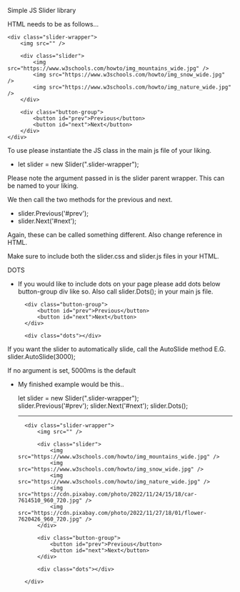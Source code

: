 Simple JS Slider library

HTML needs to be as follows...

    <div class="slider-wrapper">
        <img src="" />

        <div class="slider">
            <img src="https://www.w3schools.com/howto/img_mountains_wide.jpg" />
            <img src="https://www.w3schools.com/howto/img_snow_wide.jpg" />
            <img src="https://www.w3schools.com/howto/img_nature_wide.jpg" />
        </div>

        <div class="button-group">
            <button id="prev">Previous</button>
            <button id="next">Next</button>
        </div>
    </div>


To use please instantiate the JS class in the main js file of your liking.

* let slider = new Slider(".slider-wrapper");    

Please note the argument passed in is the slider parent wrapper. This can be named to your liking.

We then call the two methods for the previous and next.

* slider.Previous('#prev');
* slider.Next('#next');

Again, these can be called something different. Also change reference in HTML.

Make sure to include both the slider.css and slider.js files in your HTML.



DOTS

- If you would like to include dots on your page please add dots below button-group div like so. Also call slider.Dots(); in your main js file.

        <div class="button-group">
            <button id="prev">Previous</button>
            <button id="next">Next</button>
        </div>

        <div class="dots"></div>



If you want the slider to automatically slide, call the AutoSlide method
E.G. slider.AutoSlide(3000);

If no argument is set, 5000ms is the default



* My finished example would be this..

    let slider = new Slider(".slider-wrapper");    
    slider.Previous('#prev');
    slider.Next('#next');
    slider.Dots();


    ------------------


        <div class="slider-wrapper">
            <img src="" />

            <div class="slider">
                <img src="https://www.w3schools.com/howto/img_mountains_wide.jpg" />
                <img src="https://www.w3schools.com/howto/img_snow_wide.jpg" />
                <img src="https://www.w3schools.com/howto/img_nature_wide.jpg" />
                <img src="https://cdn.pixabay.com/photo/2022/11/24/15/18/car-7614510_960_720.jpg" />
                <img src="https://cdn.pixabay.com/photo/2022/11/27/18/01/flower-7620426_960_720.jpg" />
            </div>

            <div class="button-group">
                <button id="prev">Previous</button>
                <button id="next">Next</button>
            </div>

            <div class="dots"></div>

        </div>
